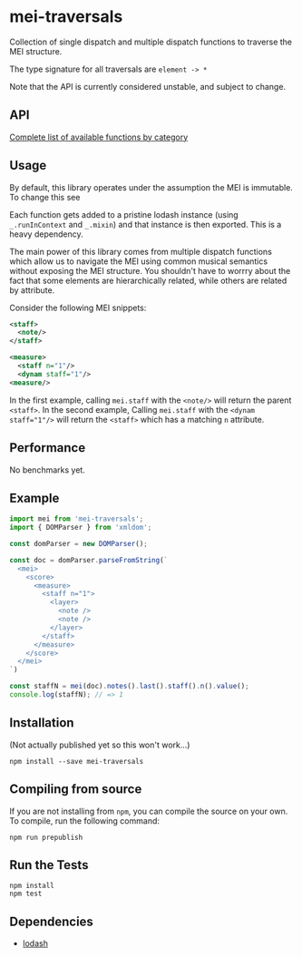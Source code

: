 # mei-traversals

Collection of single dispatch and multiple dispatch functions to traverse the MEI structure.

The type signature for all traversals are `element -> *`

Note that the API is currently considered unstable, and subject to change.

## API

[Complete list of available functions by category](api.md)

## Usage

By default, this library operates under the assumption the MEI is immutable. To change this see

Each function gets added to a pristine lodash instance (using `_.runInContext` and `_.mixin`) and that instance is then exported. This is a heavy dependency.

The main power of this library comes from multiple dispatch functions which allow us to navigate the MEI using common musical semantics without exposing the MEI structure. You shouldn't have to worrry about the fact that some elements are hierarchically related, while others are related by attribute.

Consider the following MEI snippets:

```xml
<staff>
  <note/>
</staff>
```

```xml
<measure>
  <staff n="1"/>
  <dynam staff="1"/>
<measure/>
```

In the first example, calling `mei.staff` with the `<note/>` will return the parent `<staff>`. In the second example, Calling `mei.staff` with the `<dynam staff="1"/>` will return the `<staff>` which has a matching `n` attribute.

## Performance

No benchmarks yet.

## Example

```javascript
import mei from 'mei-traversals';
import { DOMParser } from 'xmldom';

const domParser = new DOMParser();

const doc = domParser.parseFromString(`
  <mei>
    <score>
      <measure>
        <staff n="1">
          <layer>
            <note />
            <note />
          </layer>
        </staff>
      </measure>
    </score>
  </mei>
`)

const staffN = mei(doc).notes().last().staff().n().value();
console.log(staffN); // => 1
```

## Installation

(Not actually published yet so this won't work...)

```
npm install --save mei-traversals
```

## Compiling from source

If you are not installing from `npm`, you can compile the source on your own. To compile, run the following command:

```
npm run prepublish
```

## Run the Tests

```
npm install
npm test
```

## Dependencies

* [lodash](https://github.com/lodash/lodash)
